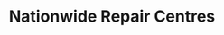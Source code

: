 ---
title: "Nationwide Repair Centres"
url: /chatham/nationwide-repair-centres/
shop: Autowerkstatt
---